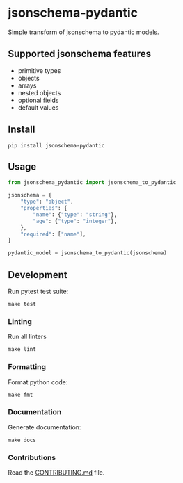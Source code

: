 
# jsonschema-pydantic

Simple transform of jsonschema to pydantic models.

## Supported jsonschema features

- primitive types
- objects
- arrays
- nested objects
- optional fields
- default values

## Install 

```
pip install jsonschema-pydantic
```

## Usage

```python
from jsonschema_pydantic import jsonschema_to_pydantic

jsonschema = {
    "type": "object",
    "properties": {
        "name": {"type": "string"},
        "age": {"type": "integer"},
    },
    "required": ["name"],
}

pydantic_model = jsonschema_to_pydantic(jsonschema)
```

## Development

Run pytest test suite:

```
make test
```

### Linting

Run all linters

```
make lint
```

### Formatting

Format python code:

```
make fmt
```

### Documentation

Generate documentation:

```
make docs
```

### Contributions

Read the [CONTRIBUTING.md](CONTRIBUTING.md) file.
